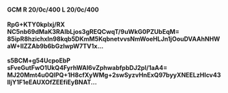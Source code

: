 #### GCM R 20/0c/400 L 20/0c/400
**RpG+KTY0kpIxj/RX**<br/>**NC5nb69dMaK3RAIbLjos3gREQCwqT/9uWkG0PZUbEqM=**<br/>**85ipR8hzichxIn98kqb5DKmM5KqbnetvvsNmWoeHLJn1jOouDVAAhNHWaW+IIZZAb9b6bGzlwpW7TV1x...**<br/><br/>
**s5BCM+g54UcpoEbP**<br/>**sFveGutFwO1UkQ4FyrhWAI6vZphwabfpbDJ2pl/1aA4=**<br/>**MJ20Mmt4u0QlPQ+1H8cfXyWMg+2swSyzvHnExQ97byyXNEELzHIcv43lIjY1F1eEAUXOfZEEfiEyBNAT...**
